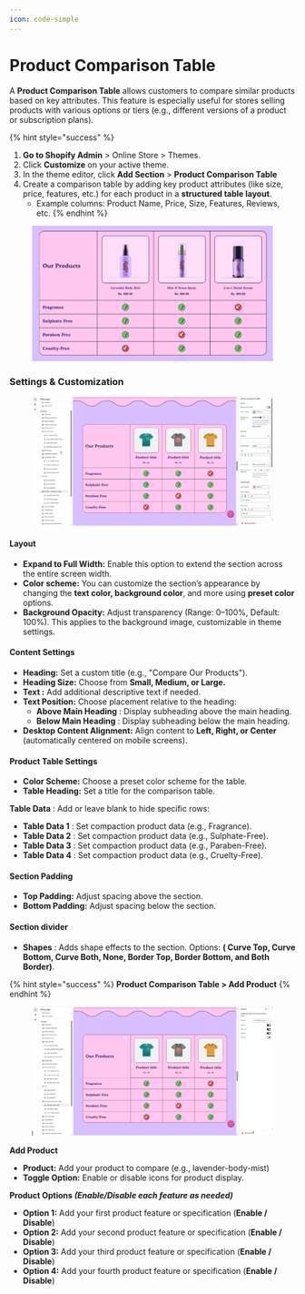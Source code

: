```yaml
---
icon: code-simple
---
```


# Product Comparison Table

A **Product Comparison Table** allows customers to compare similar products based on key attributes. This feature is especially useful for stores selling products with various options or tiers (e.g., different versions of a product or subscription plans).

{% hint style="success" %}
1. **Go to Shopify Admin** > Online Store > Themes.
2. Click **Customize** on your active theme.
3. In the theme editor, click **Add Section** > **Product Comparison Table**
4. Create a comparison table by adding key product attributes (like size, price, features, etc.) for each product in a **structured table layout**.
   * Example columns: Product Name, Price, Size, Features, Reviews, etc.
{% endhint %}

<figure><img src="../.gitbook/assets/product_comparison_table.jpg" alt=""><figcaption></figcaption></figure>

### **Settings & Customization**

<figure><img src="../.gitbook/assets/product_comparison_table-01.jpg" alt=""><figcaption></figcaption></figure>

#### **Layout**

* **Expand to Full Width:** Enable this option to extend the section across the entire screen width.
* **Color scheme:** You can customize the section’s appearance by changing the **text color, background color**, and more using **preset color** options.
* **Background Opacity:** Adjust transparency (Range: 0–100%, Default: 100%). This applies to the background image, customizable in theme settings.

#### **Content Settings**

* **Heading:** Set a custom title (e.g., "Compare Our Products").
* **Heading Size:** Choose from **Small, Medium, or Large.**
* **Text :** Add additional descriptive text if needed.
* **Text Position:** Choose placement relative to the heading:
  * **Above Main Heading** : Display subheading above the main heading.
  * **Below Main Heading** : Display subheading below the main heading.
* **Desktop Content Alignment:** Align content to **Left, Right, or Center** (automatically centered on mobile screens).

#### **Product Table Settings**

* **Color Scheme:** Choose a preset color scheme for the table.
* **Table Heading:** Set a title for the comparison table.

**Table Data** : Add or leave blank to hide specific rows:

* **Table Data 1** : Set compaction product data (e.g., Fragrance).
* **Table Data 2** : Set compaction product data (e.g., Sulphate-Free).
* **Table Data 3** : Set compaction product data (e.g., Paraben-Free).
* **Table Data 4** : Set compaction product data (e.g., Cruelty-Free).

#### **Section Padding**

* **Top Padding:** Adjust spacing above the section.
* **Bottom Padding:** Adjust spacing below the section.

#### Section divider

* **Shapes** : Adds shape effects to the section. Options: **( Curve Top, Curve Bottom, Curve Both, None, Border Top, Border Bottom, and Both Border)**.



{% hint style="success" %}
&#x20;**Product Comparison Table > Add Product**
{% endhint %}

<figure><img src="../.gitbook/assets/product_comparison_table-02.jpg" alt=""><figcaption></figcaption></figure>

**Add Product**

* **Product:** Add your product to compare (e.g., lavender-body-mist)
* **Toggle Option:** Enable or disable icons for product display.

**Product Options&#x20;**_**(Enable/Disable each feature as needed)**_

* **Option 1:** Add your first product feature or specification (**Enable / Disable**)
* **Option 2:** Add your second product feature or specification (**Enable / Disable**)
* **Option 3:** Add your third product feature or specification (**Enable / Disable**)
* **Option 4:** Add your fourth product feature or specification (**Enable / Disable**)
